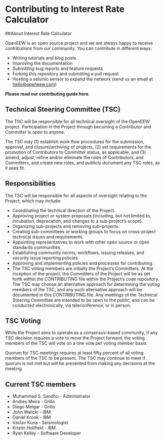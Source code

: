 # Contributing to Interest Rate Calculator


##About Interest Rate Calculator

OpenEEW is an open source project and we are always happy to receive contributions from our community. You can contribute in different ways:

* Writing tutorials and blog posts
* Improving the documentation
* Submitting bug reports and feature requests
* Forking this repository and submitting a pull request
* Hosting a seismic sensor to expand the network (send us an email at hello@openeew.com)

**Please read our contributing guide here.**

## Technical Steering Committee (TSC)

The TSC will be responsible for all technical oversight of the OpenEEW project. Participation in the Project through becoming a Contributor and Committer is open to anyone.

The TSC may (1) establish work flow procedures for the submission, approval, and closure/archiving of projects, (2) set requirements for the promotion of Contributors to Committer status, as applicable, and (3) amend, adjust, refine and/or eliminate the roles of Contributors, and Committers, and create new roles, and publicly document any TSC roles, as it sees fit.

## Responsibilities

The TSC will be responsible for all aspects of oversight relating to the Project, which may include:

* Coordinating the technical direction of the Project.
* Approving project or system proposals (including, but not limited to, incubation, deprecation, and changes to a sub-project’s scope).
* Organizing sub-projects and removing sub-projects.
* Creating sub-committees or working groups to focus on cross-project technical issues and requirements.
* Appointing representatives to work with other open source or open standards communities.
* Establishing community norms, workflows, issuing releases, and security issue reporting policies.
* Approving and implementing policies and processes for contributing.
* The TSC voting members are initially the Project’s Committers. At the inception of the project, the Committers of the Project will be as set forth within the CONTRIBUTING file within the Project’s code repository. The TSC may choose an alternative approach for determining the voting members of the TSC, and any such alternative approach will be documented in this CONTRIBUTING file. Any meetings of the Technical Steering Committee are intended to be open to the public, and can be conducted electronically, via teleconference, or in person.

## TSC Voting

While the Project aims to operate as a consensus-based community, if any TSC decision requires a vote to move the Project forward, the voting members of the TSC will vote on a one vote per voting member basis.

Quorum for TSC meetings requires at least fifty percent of all voting members of the TSC to be present. The TSC may continue to meet if quorum is not met but will be prevented from making any decisions at the meeting.

## Current TSC members

* Muhammad S. Sandhu	- Administrator
* Andres Meira 			- Grillo
* Diego Melgar 			- Grillo
* John Walicki 			- IBM
* Daniel Krook 			- IBM
* Vaclav Kuna 			- Seismologist
* Kristin Holifield 	- IBM
* Ryan Kelley 			- Software Developer
